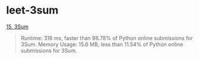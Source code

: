 # leet-3sum

[15. 3Sum](https://leetcode.com/problems/3sum/)

> Runtime: 316 ms, faster than 98.78% of Python online submissions for 3Sum.
> Memory Usage: 15.6 MB, less than 11.54% of Python online submissions for 3Sum.
